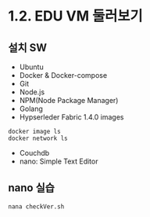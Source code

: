 # 1.2. EDU VM 둘러보기

## 설치 SW
- Ubuntu
- Docker & Docker-compose
- Git
- Node.js
- NPM(Node Package Manager)
- Golang
- Hypserleder Fabric 1.4.0 images
```
docker image ls
docker network ls
```
- Couchdb
- nano: Simple Text Editor

## nano 실습
```
nana checkVer.sh
```
